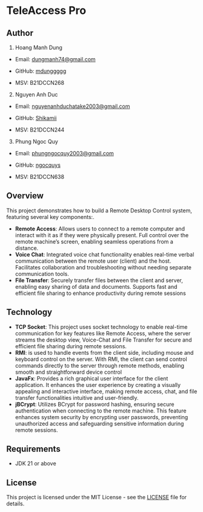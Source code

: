 # TeleAccess Pro
## Author
1. Hoang Manh Dung

- Email: dungmanh74@gmail.com

- GitHub: [mdunggggg](https://github.com/mdunggggg)

- MSV: B21DCCN268

2. Nguyen Anh Duc

- Email: nguyenanhduchatake2003@gmail.com

- GitHub: [Shikamii](https://github.com/Shikamii)

- MSV: B21DCCN244

3. Phung Ngoc Quy

- Email: phungngocquy2003@gmail.com

- GitHub: [ngocquys](https://github.com/ngocquys)

- MSV: B21DCCN638

## Overview
This project demonstrates how to build a Remote Desktop Control system, featuring several key components:.
- **Remote Access**: Allows users to connect to a remote computer and interact with it as if they were physically present.
Full control over the remote machine’s screen, enabling seamless operations from a distance.
- **Voice Chat**: Integrated voice chat functionality enables real-time verbal communication between the remote user (client) and the host. Facilitates collaboration and troubleshooting without needing separate communication tools.
- **File Transfer**: Securely transfer files between the client and server, enabling easy sharing of data and documents.
Supports fast and efficient file sharing to enhance productivity during remote sessions

## Technology
- **TCP Socket**: This project uses socket technology to enable real-time communication for key features like Remote Access, where the server streams the desktop view, Voice-Chat and File Transfer for secure and efficient file sharing during remote sessions.
- **RMI**: is used to handle events from the client side, including mouse and keyboard control on the server. With RMI, the client can send control commands directly to the server through remote methods, enabling smooth and straightforward device control
- **JavaFx**: Provides a rich graphical user interface for the client application. It enhances the user experience by creating a visually appealing and interactive interface, making remote access, chat, and file transfer functionalities intuitive and user-friendly.
- **jBCrypt**: Utilizes BCrypt for password hashing, ensuring secure authentication when connecting to the remote machine. This feature enhances system security by encrypting user passwords, preventing unauthorized access and safeguarding sensitive information during remote sessions.
## Requirements
- JDK 21 or above

## License
This project is licensed under the MIT License - see the [LICENSE](/License) file for details.
